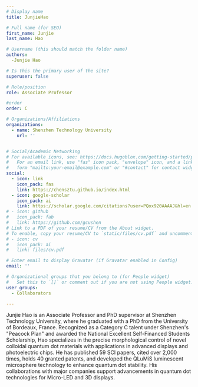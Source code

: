 ```yaml
---
# Display name
title: JunjieHao 

# Full name (for SEO)
first_name: Junjie
last_name: Hao

# Username (this should match the folder name)
authors:
  -Junjie Hao

# Is this the primary user of the site?
superuser: false

# Role/position
role: Associate Professor

#order
order: C

# Organizations/Affiliations
organizations:
  - name: Shenzhen Technology University
    url: ''


# Social/Academic Networking
# For available icons, see: https://docs.hugoblox.com/getting-started/page-builder/#icons
#   For an email link, use "fas" icon pack, "envelope" icon, and a link in the
#   form "mailto:your-email@example.com" or "#contact" for contact widget.
social:
  - icon: link
    icon_pack: fas
    link: https://chensztu.github.io/index.html
  - icon: google-scholar
    icon_pack: ai
    link: https://scholar.google.com/citations?user=PQox920AAAAJ&hl=en
# - icon: github
#   icon_pack: fab
#   link: https://github.com/gcushen
# Link to a PDF of your resume/CV from the About widget.
# To enable, copy your resume/CV to `static/files/cv.pdf` and uncomment the lines below.
# - icon: cv
#   icon_pack: ai
#   link: files/cv.pdf

# Enter email to display Gravatar (if Gravatar enabled in Config)
email: ''

# Organizational groups that you belong to (for People widget)
#   Set this to `[]` or comment out if you are not using People widget.
user_groups:
  - Collaborators

---
```


Junjie Hao is an Associate Professor and PhD supervisor at Shenzhen Technology University, where he graduated with a PhD from the University of Bordeaux, France. Recognized as a Category C talent under Shenzhen's "Peacock Plan" and awarded the National Excellent Self-Financed Students Scholarship, Hao specializes in the precise morphological control of novel colloidal quantum dot materials with applications in advanced displays and photoelectric chips. He has published 59 SCI papers, cited over 2,000 times, holds 40 granted patents, and developed the QLuMiS luminescent microsphere technology to enhance quantum dot stability. His collaborations with major companies support advancements in quantum dot technologies for Micro-LED and 3D displays.